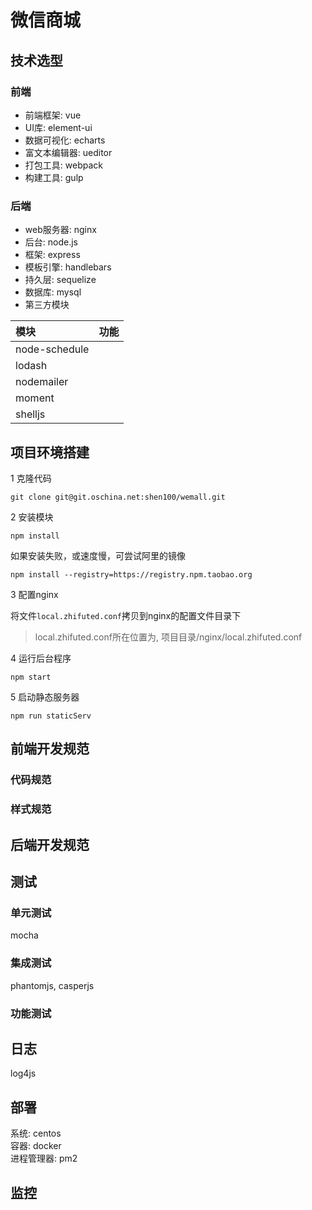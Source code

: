 # 微信商城

## 技术选型
### 前端
* 前端框架: vue
* UI库: element-ui
* 数据可视化: echarts
* 富文本编辑器: ueditor
* 打包工具: webpack
* 构建工具: gulp

### 后端
* web服务器: nginx
* 后台: node.js
* 框架: express
* 模板引擎: handlebars
* 持久层: sequelize
* 数据库: mysql
* 第三方模块  

| 模块     | 功能     |  
|:--------|:-------:|  
| node-schedule  |     |  
| lodash |   |  
| nodemailer |   |  
| moment |   |  
| shelljs |   |  


## 项目环境搭建
1 克隆代码

```
git clone git@git.oschina.net:shen100/wemall.git
```

2 安装模块

```
npm install
```
如果安装失败，或速度慢，可尝试阿里的镜像

```
npm install --registry=https://registry.npm.taobao.org
```

3 配置nginx

将文件`local.zhifuted.conf`拷贝到nginx的配置文件目录下  
>local.zhifuted.conf所在位置为, 项目目录/nginx/local.zhifuted.conf
  
4 运行后台程序

```
npm start
```

5 启动静态服务器

```
npm run staticServ
```
## 前端开发规范
### 代码规范

### 样式规范

## 后端开发规范

## 测试

### 单元测试
mocha  
### 集成测试
phantomjs, casperjs  
### 功能测试

## 日志
log4js

## 部署
系统: centos  
容器: docker  
进程管理器: pm2
## 监控
